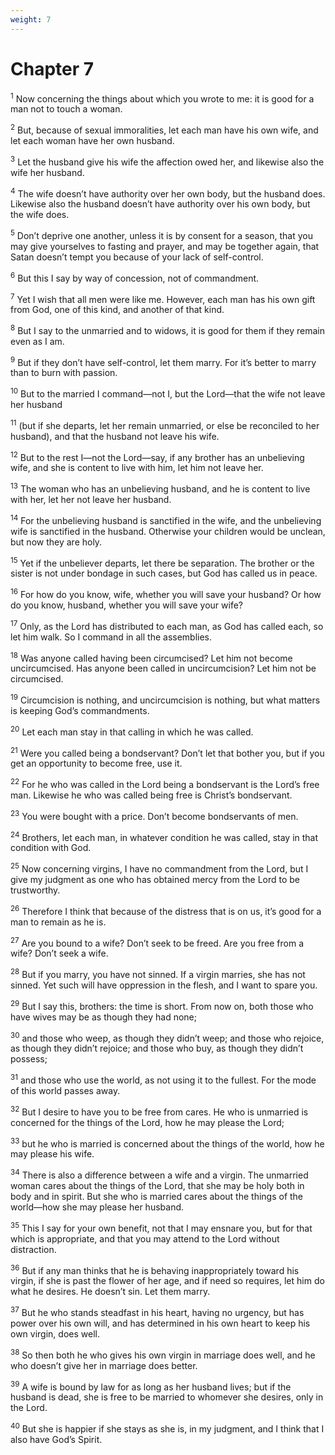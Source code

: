```yaml
---
weight: 7
---
```


# Chapter 7

<sup>1</sup> Now concerning the things about which you wrote to me: it is good for a man not to touch a woman. 

<sup>2</sup> But, because of sexual immoralities, let each man have his own wife, and let each woman have her own husband. 

<sup>3</sup> Let the husband give his wife the affection owed her, and likewise also the wife her husband. 

<sup>4</sup> The wife doesn’t have authority over her own body, but the husband does. Likewise also the husband doesn’t have authority over his own body, but the wife does. 

<sup>5</sup> Don’t deprive one another, unless it is by consent for a season, that you may give yourselves to fasting and prayer, and may be together again, that Satan doesn’t tempt you because of your lack of self-control. 

<sup>6</sup> But this I say by way of concession, not of commandment. 

<sup>7</sup> Yet I wish that all men were like me. However, each man has his own gift from God, one of this kind, and another of that kind. 

<sup>8</sup> But I say to the unmarried and to widows, it is good for them if they remain even as I am. 

<sup>9</sup> But if they don’t have self-control, let them marry. For it’s better to marry than to burn with passion. 

<sup>10</sup> But to the married I command—not I, but the Lord—that the wife not leave her husband 

<sup>11</sup> (but if she departs, let her remain unmarried, or else be reconciled to her husband), and that the husband not leave his wife. 

<sup>12</sup> But to the rest I—not the Lord—say, if any brother has an unbelieving wife, and she is content to live with him, let him not leave her. 

<sup>13</sup> The woman who has an unbelieving husband, and he is content to live with her, let her not leave her husband. 

<sup>14</sup> For the unbelieving husband is sanctified in the wife, and the unbelieving wife is sanctified in the husband. Otherwise your children would be unclean, but now they are holy. 

<sup>15</sup> Yet if the unbeliever departs, let there be separation. The brother or the sister is not under bondage in such cases, but God has called us in peace. 

<sup>16</sup> For how do you know, wife, whether you will save your husband? Or how do you know, husband, whether you will save your wife? 

<sup>17</sup> Only, as the Lord has distributed to each man, as God has called each, so let him walk. So I command in all the assemblies. 

<sup>18</sup> Was anyone called having been circumcised? Let him not become uncircumcised. Has anyone been called in uncircumcision? Let him not be circumcised. 

<sup>19</sup> Circumcision is nothing, and uncircumcision is nothing, but what matters is keeping God’s commandments. 

<sup>20</sup> Let each man stay in that calling in which he was called. 

<sup>21</sup> Were you called being a bondservant? Don’t let that bother you, but if you get an opportunity to become free, use it. 

<sup>22</sup> For he who was called in the Lord being a bondservant is the Lord’s free man. Likewise he who was called being free is Christ’s bondservant. 

<sup>23</sup> You were bought with a price. Don’t become bondservants of men. 

<sup>24</sup> Brothers, let each man, in whatever condition he was called, stay in that condition with God. 

<sup>25</sup> Now concerning virgins, I have no commandment from the Lord, but I give my judgment as one who has obtained mercy from the Lord to be trustworthy. 

<sup>26</sup> Therefore I think that because of the distress that is on us, it’s good for a man to remain as he is. 

<sup>27</sup> Are you bound to a wife? Don’t seek to be freed. Are you free from a wife? Don’t seek a wife. 

<sup>28</sup> But if you marry, you have not sinned. If a virgin marries, she has not sinned. Yet such will have oppression in the flesh, and I want to spare you. 

<sup>29</sup> But I say this, brothers: the time is short. From now on, both those who have wives may be as though they had none; 

<sup>30</sup> and those who weep, as though they didn’t weep; and those who rejoice, as though they didn’t rejoice; and those who buy, as though they didn’t possess; 

<sup>31</sup> and those who use the world, as not using it to the fullest. For the mode of this world passes away. 

<sup>32</sup> But I desire to have you to be free from cares. He who is unmarried is concerned for the things of the Lord, how he may please the Lord; 

<sup>33</sup> but he who is married is concerned about the things of the world, how he may please his wife. 

<sup>34</sup> There is also a difference between a wife and a virgin. The unmarried woman cares about the things of the Lord, that she may be holy both in body and in spirit. But she who is married cares about the things of the world—how she may please her husband. 

<sup>35</sup> This I say for your own benefit, not that I may ensnare you, but for that which is appropriate, and that you may attend to the Lord without distraction. 

<sup>36</sup> But if any man thinks that he is behaving inappropriately toward his virgin, if she is past the flower of her age, and if need so requires, let him do what he desires. He doesn’t sin. Let them marry. 

<sup>37</sup> But he who stands steadfast in his heart, having no urgency, but has power over his own will, and has determined in his own heart to keep his own virgin, does well. 

<sup>38</sup> So then both he who gives his own virgin in marriage does well, and he who doesn’t give her in marriage does better. 

<sup>39</sup> A wife is bound by law for as long as her husband lives; but if the husband is dead, she is free to be married to whomever she desires, only in the Lord. 

<sup>40</sup> But she is happier if she stays as she is, in my judgment, and I think that I also have God’s Spirit. 


